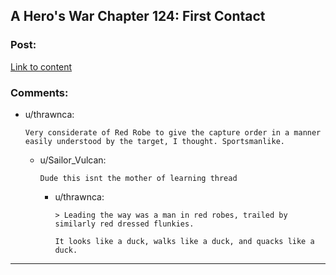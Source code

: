 ## A Hero's War Chapter 124: First Contact

### Post:

[Link to content](https://www.fictionpress.com/s/3238329/124/A-Hero-s-War)

### Comments:

- u/thrawnca:
  ```
  Very considerate of Red Robe to give the capture order in a manner easily understood by the target, I thought. Sportsmanlike.
  ```

  - u/Sailor_Vulcan:
    ```
    Dude this isnt the mother of learning thread
    ```

    - u/thrawnca:
      ```
      > Leading the way was a man in red robes, trailed by similarly red dressed flunkies.

      It looks like a duck, walks like a duck, and quacks like a duck.
      ```

---

